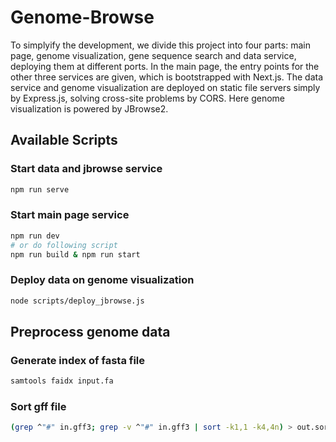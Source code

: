 # Genome-Browse

To simplyify the development, we divide this project into four parts: main page, genome visualization, gene sequence search and data service, deploying them at different ports. In the main page, the entry points for the other three services are given, which is bootstrapped with Next.js. The data service and genome visualization are deployed on static file servers simply by Express.js, solving cross-site problems by CORS. Here genome visualization is powered by JBrowse2.

## Available Scripts

### Start data and jbrowse service
```sh 
npm run serve
```

### Start main page service
```sh
npm run dev
# or do following script
npm run build & npm run start
```

### Deploy data on genome visualization
```sh
node scripts/deploy_jbrowse.js
```

## Preprocess genome data

### Generate index of fasta file
```sh
samtools faidx input.fa
```

### Sort gff file
```sh
(grep ^"#" in.gff3; grep -v ^"#" in.gff3 | sort -k1,1 -k4,4n) > out.sorted.gff3
```